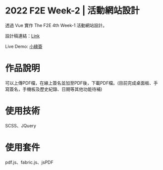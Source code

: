 # 2022 F2E Week-2 | 活動網站設計

透過 Vue 實作 The F2E 4th Week-1 活動網站設計。

設計稿連結：[Link](https://www.figma.com/file/6ZjDFQSrwRy6OUAXDmJNhz/%E5%B0%8F%E7%B6%A0%E7%B0%BD?t=XXZRjC1EXajwiEtG-0)

Live Demo: [小綠簽](https://meijun17.github.io/the_f2e_4th_week2/)

# 作品說明

可以上傳PDF檔，在線上簽名並加至PDF後，下載PDF檔。(目前完成桌面板、手寫簽名，手機板及歷史紀錄、日期等其他功能待補)

# 使用技術

SCSS、JQuery

# 使用套件

pdf.js、fabric.js、jsPDF
